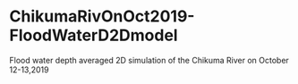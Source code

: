 # ChikumaRivOnOct2019-FloodWaterD2Dmodel
Flood water depth averaged 2D simulation of the Chikuma River on October 12-13,2019 
